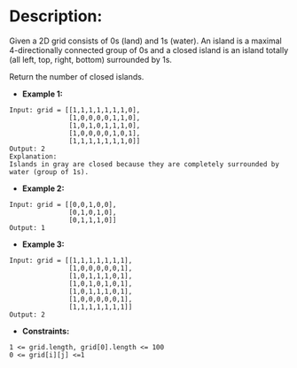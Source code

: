 # Description:

Given a 2D grid consists of 0s (land) and 1s (water).  An island is a maximal 4-directionally connected group of 0s and a closed island is an island totally (all left, top, right, bottom) surrounded by 1s.

Return the number of closed islands.

* **Example 1:**
```
Input: grid = [[1,1,1,1,1,1,1,0],
               [1,0,0,0,0,1,1,0],
               [1,0,1,0,1,1,1,0],
               [1,0,0,0,0,1,0,1],
               [1,1,1,1,1,1,1,0]]
Output: 2
Explanation:
Islands in gray are closed because they are completely surrounded by water (group of 1s).
```

* **Example 2:**
```
Input: grid = [[0,0,1,0,0],
               [0,1,0,1,0],
               [0,1,1,1,0]]
Output: 1
```

* **Example 3:**
```
Input: grid = [[1,1,1,1,1,1,1],
               [1,0,0,0,0,0,1],
               [1,0,1,1,1,0,1],
               [1,0,1,0,1,0,1],
               [1,0,1,1,1,0,1],
               [1,0,0,0,0,0,1],
               [1,1,1,1,1,1,1]]
Output: 2
```

* **Constraints:**
```
1 <= grid.length, grid[0].length <= 100
0 <= grid[i][j] <=1
```